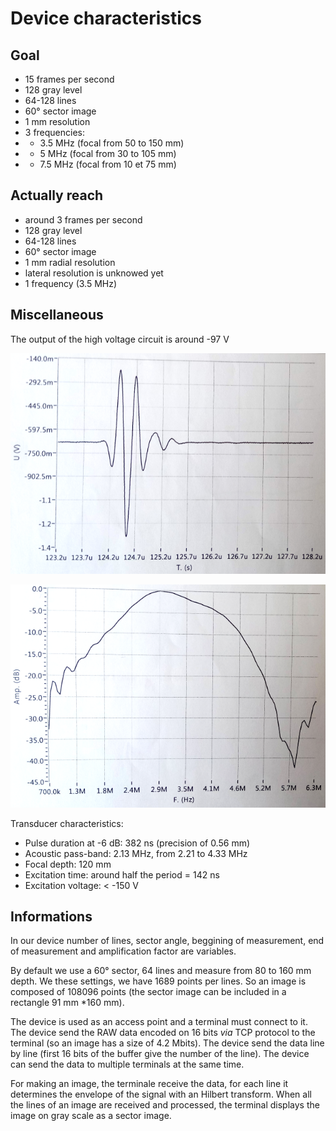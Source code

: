 # Device characteristics

## Goal

* 15 frames per second
* 128 gray level
* 64-128 lines
* 60° sector image
* 1 mm resolution
* 3 frequencies:
* * 3.5 MHz (focal from 50 to 150 mm)
* * 5 MHz (focal from 30 to 105 mm)
* * 7.5 MHz (focal from 10 et 75 mm)

## Actually reach

* around 3 frames per second
* 128 gray level
* 64-128 lines
* 60° sector image
* 1 mm radial resolution
* lateral resolution is unknowed yet
* 1 frequency (3.5 MHz)

## Miscellaneous

The output of the high voltage circuit is around -97 V

![](./doc_hardware/signalt.png "Temporal pulse of the transducer") 

![](./doc_hardware/signalf.png "Frequential pulse of the transducer")


Transducer characteristics:

* Pulse duration at -6 dB: 382 ns (precision of 0.56 mm)
* Acoustic pass-band: 2.13 MHz, from 2.21 to 4.33 MHz
* Focal depth: 120 mm
* Excitation time: around half the period = 142 ns
* Excitation voltage: < -150 V

## Informations

In our device number of lines, sector angle, beggining of measurement, end of measurement and amplification factor are variables.

By default we use a 60° sector, 64 lines and measure from 80 to 160 mm depth. We these settings, we have 1689 points per lines. So an image is composed of 108096 points (the sector image can be included in a rectangle 91 mm *160 mm).

The device is used as an access point and a terminal must connect to it. The device send the RAW data encoded on 16 bits *via* TCP protocol to the terminal (so an image has a size of 4.2 Mbits). The device send the data line by line (first 16 bits of the buffer give the number of the line). The device can send the data to multiple terminals at the same time.

For making an image, the terminale receive the data, for each line it determines the envelope of the signal with an Hilbert transform. When all the lines of an image are received and processed, the terminal displays the image on gray scale as a sector image.
